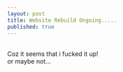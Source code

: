 ```yaml
---
layout: post
title: Website Rebuild Ongoing.....
published: true
---
```

<br>
Coz it seems that i fucked it up!
<br>
or maybe not...
